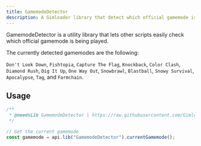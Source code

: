 ```yaml
---
title: GamemodeDetector
description: A Gimloader library that detect which official gamemode is currently being played
---
```


GamemodeDetector is a utility library that lets other scripts easily check which official gamemode is being played.

The currently detected gamemodes are the following:

`Don't Look Down`, `Fishtopia`, `Capture The Flag`, `Knockback`, `Color Clash`, `Diamond Rush`, `Dig It Up`, `One Way Out`, `Snowbrawl`, `Blastball`, `Snowy Survival`, `Apocalypse`, `Tag`, and `Farmchain`.

## Usage

```js
/**
 * @needsLib GamemodeDetector | https://raw.githubusercontent.com/Gimloader/client-plugins/main/build/libraries/GamemodeDetector.js
 */

// Get the current gamemode
const gamemode = api.lib("GamemodeDetector").currentGamemode();
```
